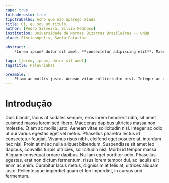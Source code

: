 ```yaml
---
capa: true
folhaderosto: true
tipotrabalho: Acho que não apareço ainda
title: Oi, eu sou um título
author: [Pedro Silveira, Silvio Pedroso]
institution: Universidade de Normas Bizarras Brasileiras -- UNBB
place: Florianópolis, Santa Catarina

abstract: |
	*Lorem ipsum* dolor sit amet, **consectetur adipiscing elit**. Maecenas eu pharetra lectus. Aenean at tellus id dolor molestie dignissim gravida nec ante. Mauris tristique urna purus, vitae fringilla elit feugiat quis. Fusce non lorem interdum, faucibus ante non, dictum nibh. Mauris blandit eros magna, ac luctus dui congue quis. Nullam non placerat massa. Nam lacinia sollicitudin feugiat $\LaTeX$.

tags: [lorem, ipsum, dolor sit amet]
tagstitle: Palavrinhas

preamble: |
	Etiam ac mollis justo. Aenean vitae sollicitudin nisl. Integer ac odio ut dui varius egestas eget vel metus. Phasellus pharetra lectus id consectetur feugiat. Vivamus risus nibh, eleifend eget posuere at, interdum nec nisl. Proin at mi ac nulla aliquet bibendum. Suspendisse sit amet leo dapibus, convallis turpis ultricies, sollicitudin nisl. Morbi id tempor massa. Aliquam consequat ornare dapibus. Nullam eget porttitor odio. Phasellus egestas, erat non dictum fermentum, risus lorem tempor dui, ac iaculis elit enim ac enim. Curabitur lacus metus, dignissim at felis at, ultrices aliquam justo. *Pellentesque imperdiet quam et leo imperdiet, in cursus orci fermentum*.
---
```


# Introdução

Duis blandit, lacus at sodales semper, eros lorem hendrerit nibh, sit amet euismod massa lorem sed libero. Maecenas dapibus ultricies massa non molestie. Etiam ac mollis justo. Aenean vitae sollicitudin nisl. Integer ac odio ut dui varius egestas eget vel metus. Phasellus pharetra lectus id consectetur feugiat. Vivamus risus nibh, eleifend eget posuere at, interdum nec nisl. Proin at mi ac nulla aliquet bibendum. Suspendisse sit amet leo dapibus, convallis turpis ultricies, sollicitudin nisl. Morbi id tempor massa. Aliquam consequat ornare dapibus. Nullam eget porttitor odio. Phasellus egestas, erat non dictum fermentum, risus lorem tempor dui, ac iaculis elit enim ac enim. Curabitur lacus metus, dignissim at felis at, ultrices aliquam justo. Pellentesque imperdiet quam et leo imperdiet, in cursus orci fermentum.
